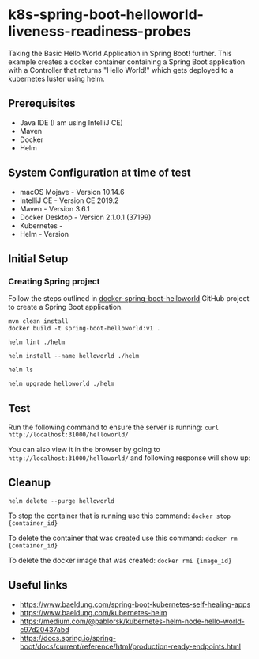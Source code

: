 # k8s-spring-boot-helloworld-liveness-readiness-probes

Taking the Basic Hello World Application in Spring Boot! further. This example creates a docker container containing a Spring Boot application with a Controller that returns "Hello World!" which gets deployed to a kubernetes luster using helm.


## Prerequisites

- Java IDE (I am using IntelliJ CE)
- Maven
- Docker
- Helm


## System Configuration at time of test

- macOS Mojave - Version 10.14.6
- IntelliJ CE - Version CE 2019.2
- Maven - Version 3.6.1
- Docker Desktop - Version 2.1.0.1 (37199)
- Kubernetes - 
- Helm - Version 

## Initial Setup

### Creating Spring project

Follow the steps outlined in [docker-spring-boot-helloworld](https://github.com/ameyrupji/docker-spring-boot-helloworld) GitHub project to create a Spring Boot application.

```
mvn clean install
docker build -t spring-boot-helloworld:v1 .
```

`helm lint ./helm`

`helm install --name helloworld ./helm`

`helm ls`

`helm upgrade helloworld ./helm`


## Test 


Run the following command to ensure the server is running: `curl http://localhost:31000/helloworld/`

You can also view it in the browser by going to `http://localhost:31000/helloworld/` and following response will show up:


## Cleanup

`helm delete --purge helloworld`


To stop the container that is running use this command: `docker stop {container_id}`

To delete the container that was created use this command: `docker rm {container_id}`

To delete the docker image that was created: `docker rmi {image_id}`

## Useful links

- https://www.baeldung.com/spring-boot-kubernetes-self-healing-apps
- https://www.baeldung.com/kubernetes-helm
- https://medium.com/@pablorsk/kubernetes-helm-node-hello-world-c97d20437abd
- https://docs.spring.io/spring-boot/docs/current/reference/html/production-ready-endpoints.html
